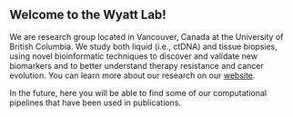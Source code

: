 ## Welcome to the Wyatt Lab!

We are research group located in Vancouver, Canada at the University of British Columbia. We study both liquid (i.e., ctDNA) and tissue biopsies, using novel bioinformatic techniques to discover and validate new biomarkers and to better understand therapy resistance and cancer evolution. You can learn more about our research on our [website](https://blogs.ubc.ca/wyattlab/).

In the future, here you will be able to find some of our computational pipelines that have been used in publications.
